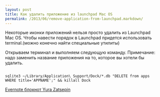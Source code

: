 ```yaml
---
layout: post
title: Как удалить приложение из launchpad Mac OS
permalink: /2013/06/remove-application-from-launchpad.markdown/
---
```


Некоторые иконки приложений нельзя просто удалить из Launchpad Mac OS.
Чтобы навести порядок в Launchpad придется использовать terminal.(можно конечно найти специальные утилиты)

Открываем терминал и выполняем следующую команду. Примечание: надо заменить название приложения на то, которое вы хотели бы удалить.

<code>
sqlite3 ~/Library/Application\ Support/Dock/*.db "DELETE from apps WHERE title='APPNAME';" && killall Dock
</code>

<a href="https://www.evernote.com/pub/yurazatsepin/yurazatsepin">Evernote блокнот Yura Zatsepin</a>
